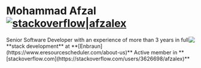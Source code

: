 # Mohammad Afzal [![stackoverflow|afzalex](https://stackoverflow.com/users/flair/3626698.png?theme=dark)](https://stackoverflow.com/users/3626698/afzalex)

<img style="float: right;" src="https://stackoverflow.com/users/flair/3626698.png?theme=dark">
Senior Software Developer with an experience of more than 3 years in full **stack development** at **[Enbraun](https://www.eresourcescheduler.com/about-us)**
Active member in **[stackoverflow.com](https://stackoverflow.com/users/3626698/afzalex)** 
